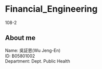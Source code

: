# Financial_Engineering
108-2
## About me 
Name: 吳証恩(Wu Jeng-En)  
ID: B05801002  
Department: Dept. Public Health

